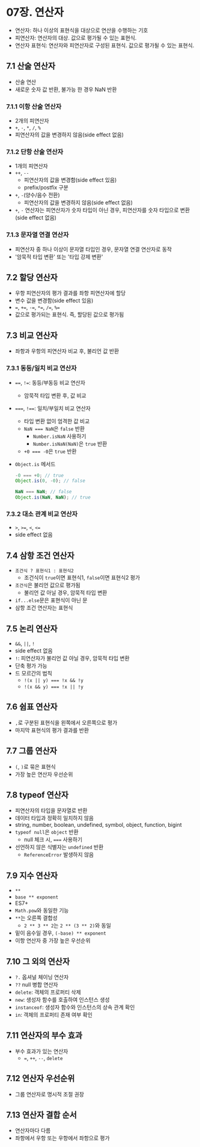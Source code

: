 # 07장. 연산자

- 연산자: 하나 이상의 표현식을 대상으로 연산을 수행하는 기호
- 피연산자: 연산자의 대상. 값으로 평가될 수 있는 표현식.
- 연산자 표현식: 연산자와 피연산자로 구성된 표현식. 값으로 평가될 수 있는 표현식.

## 7.1 산술 연산자

- 산술 연산
- 새로운 숫자 값 반환, 불가능 한 경우 NaN 반환

### 7.1.1 이항 산술 연산자

- 2개의 피연산자
- `+`, `-`, `*`, `/`, `%`
- 피연산자의 값을 변경하지 않음(side effect 없음)

### 7.1.2 단항 산술 연산자

- 1개의 피연산자
- `++`, `--`
  - 피연산자의 값을 변경함(side effect 있음)
  - prefix/postfix 구분
- `+`, `-`(양수/음수 전환)
  - 피연산자의 값을 변경하지 않음(side effect 없음)
- `+`, `-` 연산자는 피연산자가 숫자 타입이 아닌 경우, 피연산자를 숫자 타입으로 변환(side effect 없음)

### 7.1.3 문자열 연결 연산자

- 피연산자 중 하나 이상이 문자열 타입인 경우, 문자열 연결 연산자로 동작
- '암묵적 타입 변환' 또는 '타입 강제 변환'

## 7.2 할당 연산자

- 우항 피연산자의 평가 결과를 좌항 피연산자에 할당
- 변수 값을 변경함(side effect 있음)
- `=`, `+=`, `-=`, `*=`, `/=`, `%=`
- 값으로 평가되는 표현식. 즉, 할당된 값으로 평가됨

## 7.3 비교 연산자

- 좌항과 우항의 피연산자 비교 후, 불리언 값 반환

### 7.3.1 동등/일치 비교 연산자

- `==`, `!=`: 동등/부동등 비교 연산자
  - 암묵적 타입 변환 후, 값 비교
- `===`, `!==`: 일치/부일치 비교 연산자
  - 타입 변환 없이 엄격한 값 비교
  - `NaN === NaN`은 `false` 반환
    - `Number.isNaN` 사용하기
    - `Number.isNaN(NaN)`은 `true` 반환
  - `+0 === -0`은 `true` 반환
- `Object.is` 메서드

  ```js
  -0 === +0; // true
  Object.is(0, -0); // false

  NaN === NaN; // false
  Object.is(NaN, NaN); // true
  ```

### 7.3.2 대소 관계 비교 연산자

- `>`, `>=`, `<`, `<=`
- side effect 없음

## 7.4 삼항 조건 연산자

- `조건식 ? 표현식1 : 표현식2`
  - 조건식이 `true`이면 표현식1, `false`이면 표현식2 평가
- `조건식`은 불리언 값으로 평가됨
  - 불리언 값 아닐 경우, 암묵적 타입 변환
- `if...else`문은 표현식이 아닌 문
- 삼항 조건 연산자는 표현식

## 7.5 논리 연산자

- `&&`, `||`, `!`
- side effect 없음
- `!`: 피연산자가 불리언 값 아닐 경우, 암묵적 타입 변환
- 단축 평가 가능
- 드 모르간의 법칙
  - `!(x || y) === !x && !y`
  - `!(x && y) === !x || !y`

## 7.6 쉼표 연산자

- `,`로 구분된 표현식을 왼쪽에서 오른쪽으로 평가
- 마지막 표현식의 평가 결과를 반환

## 7.7 그룹 연산자

- `(`, `)`로 묶은 표현식
- 가장 높은 연산자 우선순위

## 7.8 typeof 연산자

- 피연산자의 타입을 문자열로 반환
- 데이터 타입과 정확히 일치하지 않음
- string, number, boolean, undefined, symbol, object, function, bigint
- `typeof null`은 `object` 반환
  - null 체크 시, `===` 사용하기
- 선언하지 않은 식별자는 `undefined` 반환
  - `ReferenceError` 발생하지 않음

## 7.9 지수 연산자

- `**`
- `base ** exponent`
- ES7+
- `Math.pow`와 동일한 기능
- `**`는 오른쪽 결합성
  - `2 ** 3 ** 2`는 `2 ** (3 ** 2)`와 동일
- 밑이 음수일 경우, `(-base) ** exponent`
- 이항 연산자 중 가장 높은 우선순위

## 7.10 그 외의 연산자

- `?.` 옵셔널 체이닝 연산자
- `??` null 병합 연산자
- `delete`: 객체의 프로퍼티 삭제
- `new`: 생성자 함수를 호출하여 인스턴스 생성
- `instanceof`: 생성자 함수와 인스턴스의 상속 관계 확인
- `in`: 객체의 프로퍼티 존재 여부 확인

## 7.11 연산자의 부수 효과

- 부수 효과가 있는 연산자
  - `=`, `++`, `--`, `delete`

## 7.12 연산자 우선순위

- 그룹 연산자로 명시적 조절 권장

## 7.13 연산자 결합 순서

- 연산자마다 다름
- 좌항에서 우항 또는 우항에서 좌항으로 평가
